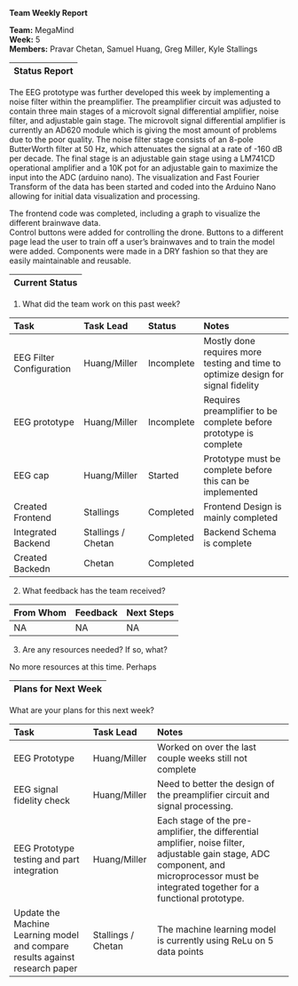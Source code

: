 **Team Weekly Report**

**Team:** MegaMind  
**Week:** 5  
**Members:** Pravar Chetan, Samuel Huang, Greg Miller, Kyle Stallings

| Status Report |
| :---- |

The EEG prototype was further developed this week by implementing a noise filter within the preamplifier. The preamplifier circuit was adjusted to contain three main stages of a microvolt signal differential amplifier, noise filter, and adjustable gain stage. The microvolt signal differential amplifier is currently an AD620 module which is giving the most amount of problems due to the poor quality. The noise filter stage consists of an 8-pole ButterWorth filter at 50 Hz, which attenuates the signal at a rate of \-160 dB per decade. The final stage is an adjustable gain stage using a LM741CD operational amplifier and a 10K pot for an adjustable gain to maximize the input into the ADC (arduino nano). The visualization and Fast Fourier Transform of the data has been started and coded into the Arduino Nano allowing for initial data visualization and processing. 

The frontend code was completed, including a graph to visualize the different brainwave data.  
Control buttons were added for controlling the drone. Buttons to a different page lead the user to train off a user’s brainwaves and to train the model were added. Components were made in a DRY fashion so that they are easily maintainable and reusable.

| Current Status |
| :---- |

1. What did the team work on this past week?

| Task | Task Lead | Status | Notes |
| :---- | :---- | :---- | :---- |
| EEG Filter Configuration | Huang/Miller | Incomplete | Mostly done requires more testing and time to optimize design for signal fidelity |
| EEG prototype | Huang/Miller | Incomplete | Requires preamplifier to be complete before prototype is complete |
| EEG cap | Huang/Miller | Started | Prototype must be complete before this can be implemented |
| Created Frontend | Stallings | Completed | Frontend Design is mainly completed |
| Integrated Backend | Stallings / Chetan | Completed | Backend Schema is complete |
| Created Backedn | Chetan | Completed |  |

   

2. What feedback has the team received?

| From Whom | Feedback | Next Steps |
| :---- | :---- | :---- |
| NA | NA | NA |

   

3. Are any resources needed? If so, what?

No more resources at this time. Perhaps 

| Plans for Next Week |
| :---- |

What are your plans for this next week?

| Task | Task Lead | Notes |
| :---- | :---- | :---- |
| EEG Prototype | Huang/Miller | Worked on over the last couple weeks still not complete |
| EEG signal fidelity check | Huang/Miller | Need to better the design of the preamplifier circuit and signal processing. |
| EEG Prototype testing and part integration | Huang/Miller | Each stage of the pre-amplifier, the differential amplifier, noise filter, adjustable gain stage, ADC component, and microprocessor must be integrated together for a functional prototype.  |
| Update the Machine Learning model and compare results against research paper | Stallings / Chetan | The machine learning model is currently using ReLu on 5 data points |

